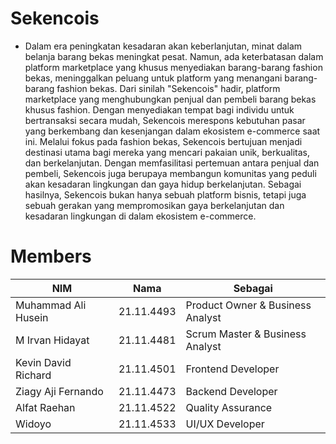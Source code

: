 # Sekencois
  - Dalam era peningkatan kesadaran akan keberlanjutan, minat dalam belanja barang bekas meningkat pesat. Namun, ada keterbatasan dalam platform marketplace yang khusus menyediakan barang-barang fashion bekas, meninggalkan peluang untuk platform yang menangani barang-barang fashion bekas. Dari sinilah "Sekencois" hadir, platform marketplace yang menghubungkan penjual dan pembeli barang bekas khusus fashion. Dengan menyediakan tempat bagi individu untuk bertransaksi secara mudah, Sekencois merespons kebutuhan pasar yang berkembang dan kesenjangan dalam ekosistem e-commerce saat ini. Melalui fokus pada fashion bekas, Sekencois bertujuan menjadi destinasi utama bagi mereka yang mencari pakaian unik, berkualitas, dan berkelanjutan. Dengan memfasilitasi pertemuan antara penjual dan pembeli, Sekencois juga berupaya membangun komunitas yang peduli akan kesadaran lingkungan dan gaya hidup berkelanjutan. Sebagai hasilnya, Sekencois bukan hanya sebuah platform bisnis, tetapi juga sebuah gerakan yang mempromosikan gaya berkelanjutan dan kesadaran lingkungan di dalam ekosistem e-commerce.

# Members
| NIM | Nama | Sebagai |
|------|------|------|
| Muhammad Ali Husein | 21.11.4493 | Product Owner & Business Analyst |
| M Irvan Hidayat | 21.11.4481 | Scrum Master & Business Analyst |
| Kevin David Richard  | 21.11.4501 | Frontend Developer |
| Ziagy Aji Fernando  | 21.11.4473 | Backend Developer |
| Alfat Raehan  | 21.11.4522 | Quality Assurance |
| Widoyo  | 21.11.4533 | UI/UX Developer |
